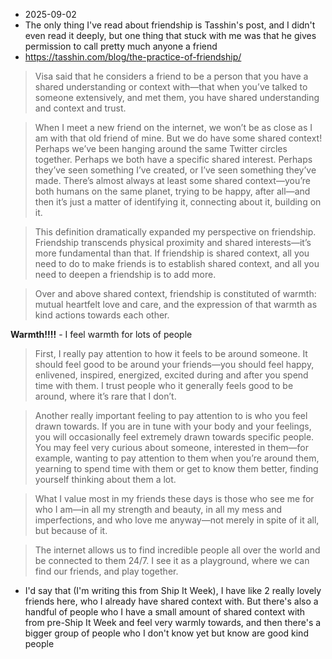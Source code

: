 - 2025-09-02
- The only thing I've read about friendship is Tasshin's post, and I didn't even read it deeply, but one thing that stuck with me was that he gives permission to call pretty much anyone a friend
- https://tasshin.com/blog/the-practice-of-friendship/

> Visa said that he considers a friend to be a person that you have a shared understanding or context with—that when you’ve talked to someone extensively, and met them, you have shared understanding and context and trust.  

> When I meet a new friend on the internet, we won’t be as close as I am with that old friend of mine. But we do have some shared context! Perhaps we’ve been hanging around the same Twitter circles together. Perhaps we both have a specific shared interest. Perhaps they’ve seen something I’ve created, or I’ve seen something they’ve made. There’s almost always at least some shared context—you’re both humans on the same planet, trying to be happy, after all—and then it’s just a matter of identifying it, connecting about it, building on it. 

> This definition dramatically expanded my perspective on friendship. Friendship transcends physical proximity and shared interests—it’s more fundamental than that. If friendship is shared context, all you need to do to make friends is to establish shared context, and all you need to deepen a friendship is to add more.

> Over and above shared context, friendship is constituted of warmth: mutual heartfelt love and care, and the expression of that warmth as kind actions towards each other.

**Warmth!!!!** - I feel warmth for lots of people

> First, I really pay attention to how it feels to be around someone. It should feel good to be around your friends—you should feel happy, enlivened, inspired, energized, excited during and after you spend time with them. I trust people who it generally feels good to be around, where it’s rare that I don’t.

> Another really important feeling to pay attention to is who you feel drawn towards. If you are in tune with your body and your feelings, you will occasionally feel extremely drawn towards specific people. You may feel very curious about someone, interested in them—for example, wanting to pay attention to them when you’re around them, yearning to spend time with them or get to know them better, finding yourself thinking about them a lot.

> What I value most in my friends these days is those who see me for who I am—in all my strength and beauty, in all my mess and imperfections, and who love me anyway—not merely in spite of it all, but because of it. 

> The internet allows us to find incredible people all over the world and be connected to them 24/7. I see it as a playground, where we can find our friends, and play together.

- I'd say that (I'm writing this from Ship It Week), I have like 2 really lovely friends here, who I already have shared context with. But there's also a handful of people who I have a small amount of shared context with from pre-Ship It Week and feel very warmly towards, and then there's a bigger group of people who I don't know yet but know are good kind people